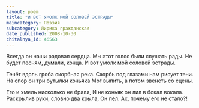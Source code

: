 ```yaml
---
layout: poem
title: "И ВОТ УМОЛК МОЙ СОЛОВЕЙ ЭСТРАДЫ"
maincategory: Поэзия
subcategory: Лирика гражданская
date_published: 2008-10-30
chitalnya_id: 46563
---
```




Всегда он наши радовал сердца.
Мы этот голос были слушать рады.
Не будет песням, думали, конца.
И вот умолк мой соловей эстрады.

Течёт вдоль гроба скорбная река.
Скорбь под глазами нам рисует тени.
На спор он три бутылки коньяка
Мог выпить, а потом звенеть со сцены.

Его и хмель нисколько не брала,
И не коньяк он лил в бокал вокала.
Раскрылив руки, словно два крыла,
Он пел. Ах, почему его не стало?!






